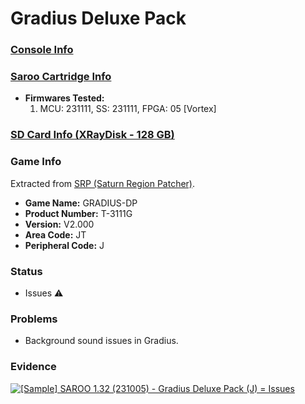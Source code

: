 # Gradius Deluxe Pack

### [Console Info](../../../../Info/Consoles/VA13/README.md)

### [Saroo Cartridge Info](../../../../Info/Cartridges/RetroGameParadiseStore/1.32F/README.md)

- <b>Firmwares Tested:</b>
  1. MCU: 231111, SS: 231111, FPGA: 05 [Vortex]

### [SD Card Info (XRayDisk - 128 GB)](../../../../Info/SdCards/XRayDisk/128GB/fat32/README.md)

### Game Info

Extracted from [SRP (Saturn Region Patcher)](https://segaxtreme.net/resources/saturn-region-patcher.81/download).

- <b>Game Name:</b> GRADIUS-DP
- <b>Product Number:</b> T-3111G
- <b>Version:</b> V2.000
- <b>Area Code:</b> JT
- <b>Peripheral Code:</b> J

### Status

- Issues :warning:

### Problems

- Background sound issues in Gradius.

### Evidence

[![[Sample] SAROO 1.32 (231005) - Gradius Deluxe Pack (J) = Issues](https://img.youtube.com/vi/-Z1KiN_29gk/0.jpg)](https://www.youtube.com/watch?v=-Z1KiN_29gk)
